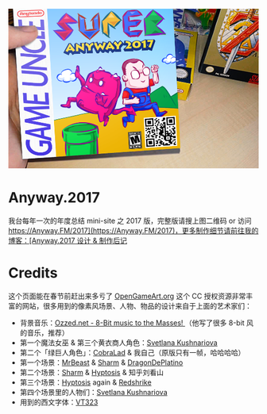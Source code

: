 ![](https://github.com/Anyway-Design/Anyway.2017/raw/master/assets/share.png)

# Anyway.2017
我台每年一次的年度总结 mini-site 之 2017 版，完整版请搜上图二维码 or 访问 [https://Anyway.FM/2017](https://Anyway.FM/2017)，更多制作细节请前往我的博客：[Anyway.2017 设计 & 制作后记](http://iconmoon.com/blog2/the-making-of-anyway-2017/)

# Credits
这个页面能在春节前赶出来多亏了 [OpenGameArt.org](https://opengameart.org/) 这个 CC 授权资源非常丰富的网站，很多用到的像素风场景、人物、物品的设计来自于上面的艺术家们：
- 背景音乐：[Ozzed.net - 8-Bit music to the Masses! ](http://ozzed.net/)（他写了很多 8-bit 风的音乐，推荐）
- 第一个魔法女巫 & 第三个黄衣商人角色：[Svetlana Kushnariova](https://opengameart.org/users/diamonddmgirl)
- 第二个「绿巨人角色」：[CobraLad](https://opengameart.org/users/cobralad) & 我自己（原版只有一帧，哈哈哈哈）
- 第一个场景：[MrBeast](https://opengameart.org/users/mrbeast) & [Sharm](https://opengameart.org/users/sharm) & [DragonDePlatino](https://opengameart.org/users/dragondeplatino)
- 第二个场景：[Sharm](https://opengameart.org/users/sharm) & [Hyptosis](http://www.lorestrome.com/pixel_archive/main.htm) & 知乎刘看山
- 第三个场景：[Hyptosis](http://www.lorestrome.com/pixel_archive/main.htm) again & [Redshrike](https://opengameart.org/users/redshrike)
- 第四个场景里的人物们：[Svetlana Kushnariova](https://opengameart.org/users/diamonddmgirl)
- 用到的西文字体：[VT323](https://fonts.google.com/specimen/VT323)


